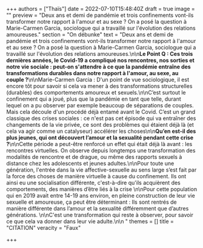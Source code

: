 +++
authors = ["Thaïs"]
date = 2022-07-10T15:48:40Z
draft = true
image = ""
preview = "Deux ans et demi de pandémie et trois confinements vont-ils transformer notre rapport à l'amour et au sexe ? On a posé la question à Marie-Carmen Garcia, sociologue qui a travaillé sur l'évolution des relations amoureuses."
section = "On débunke"
text = "Deux ans et demi de pandémie et trois confinements vont-ils transformer notre rapport à l'amour et au sexe ? On a posé la question à Marie-Carmen Garcia, sociologue qui a travaillé sur l'évolution des relations amoureuses.\n\n**Le Point Q : Ces trois dernières années, le Covid-19 a compliqué nos rencontres, nos sorties et notre vie sociale : peut-on s'attendre à ce que la pandémie entraîne des transformations durables dans notre rapport à l'amour, au sexe, au couple ?**\n\nMarie-Carmen Garcia : D'un point de vue sociologique, il est encore tôt pour savoir si cela va mener à des transformations structurelles (durables) des comportements amoureux et sexuels.\n\nC’est surtout le confinement qui a joué, plus que la pandémie en tant que telle, durant lequel on a pu observer par exemple beaucoup de séparations de couples. Mais cela découle d'un procédé déjà entamé avant le Covid.   C’est un grand classique des crises sociales : ce n'est pas cet épisode qui va entraîner des changements de la vie privée, ce sont des problèmes qui étaient déjà là (et cela va agir comme un catalyseur) accélérer les choses\n\n**Qu’en est-il des plus jeunes, qui ont découvert l’amour et la sexualité pendant cette crise ?**\n\nCette période  a peut-être renforcé un effet qui était déjà là avant : les rencontres virtuelles. On observe depuis longtemps une transformation des modalités de rencontre et de drague, ou même des rapports sexuels à distance chez les adolescents et jeunes adultes.\n\nPour toute une génération, l'entrée dans la vie affective-sexuelle au sens large s’est fait par la force des choses de manière virtuelle à cause du confinement.  Ils ont ainsi eu une socialisation différente, c'est-à-dire qu'ils acquièrent des comportements, des manières d’être liés à la crise \n\nPour cette population qui en 2019 avait entre 14-19 ans environ, en pleine construction de leur  vie sexuelle et amoureuse, ça peut être déterminant : Ils sont rentrés de manière différente dans l’amour et la sexualité différemment que d’autres générations. \n\nC'est une transformation qui reste à observer, pour savoir ce que cela va donner dans leur vie adulte.\n\n "
themes = []
title = "CITATION"
veracity = "Faux"

+++
